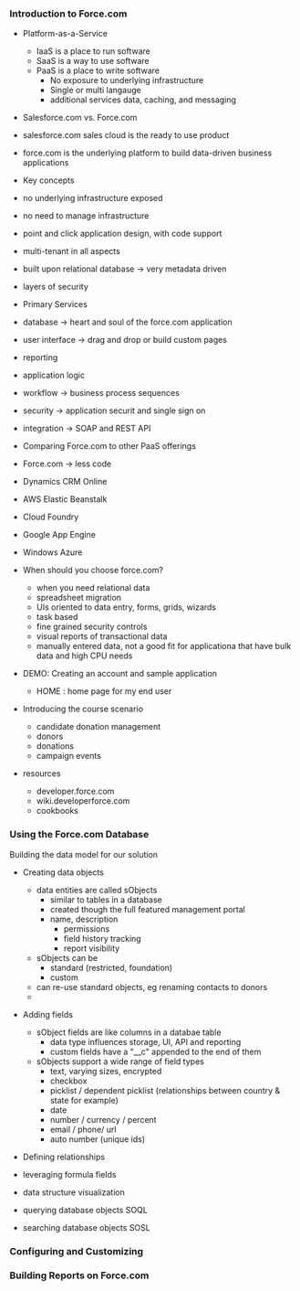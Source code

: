 ### Introduction to Force.com

* Platform-as-a-Service
  * IaaS is a place to run software
  * SaaS is a way to use software
  * PaaS is a place to write software
    * No exposure to underlying infrastructure
    * Single or multi langauge
    * additional services data, caching, and messaging

* Salesforce.com vs. Force.com
 * salesforce.com sales cloud is the ready to use product
 * force.com is the underlying platform to build data-driven business applications
* Key concepts
 * no underlying infrastructure exposed
 * no need to manage infrastructure
 * point and click application design, with code support
 * multi-tenant in all aspects
 * built upon relational database -> very metadata driven
 * layers of security
* Primary Services
 * database -> heart and soul of the force.com application
 * user interface -> drag and drop or build custom pages
 * reporting
 * application logic
 * workflow -> business process sequences
 * security -> application securit and single sign on
 * integration -> SOAP and REST API
* Comparing Force.com to other PaaS offerings
 * Force.com -> less code
 * Dynamics CRM Online
 * AWS Elastic Beanstalk
 * Cloud Foundry
 * Google App Engine
 * Windows Azure
* When should you choose force.com?
  * when you need relational data
  * spreadsheet migration
  * UIs oriented to data entry, forms, grids, wizards
  * task based
  * fine grained security controls
  * visual reports of transactional data
  * manually entered data, not a good fit for applicationa that have bulk data and high CPU needs
* DEMO: Creating an account and sample application
  * HOME :  home page for my end user
* Introducing the course scenario
  *  candidate donation management
   * donors 
   * donations
   * campaign events
* resources
  * developer.force.com
  * wiki.developerforce.com
  * cookbooks

### Using the Force.com Database
Building the data model for our solution

* Creating data objects
  * data entities are called sObjects
    * similar to tables in a database
    * created though the full featured management portal
    * name, description
      * permissions
      * field history tracking
      * report visibility
  * sObjects can be
    * standard (restricted, foundation)
    * custom
  * can re-use standard objects, eg renaming contacts to donors
  * 
* Adding fields
  * sObject fields are like columns in a databae table
    * data type influences storage, UI, API and reporting
    * custom fields have a "__c" appended to the end of them
  * sObjects support a wide range of field types
    * text, varying sizes, encrypted
    * checkbox
    * picklist / dependent picklist (relationships between country & state for example)
    * date
    * number / currency / percent
    * email / phone/ url
    * auto number (unique ids)
  
* Defining relationships
* leveraging formula fields
* data structure visualization
* querying database objects SOQL
* searching database objects SOSL

### Configuring and Customizing

### Building Reports on Force.com
